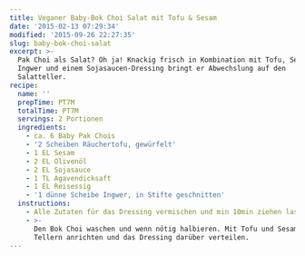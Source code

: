 ```yaml
---
title: Veganer Baby-Bok Choi Salat mit Tofu & Sesam
date: '2015-02-13 07:29:34'
modified: '2015-09-26 22:27:35'
slug: baby-bok-choi-salat
excerpt: >-
  Pak Choi als Salat? Oh ja! Knackig frisch in Kombination mit Tofu, Sesam,
  Ingwer und einem Sojasaucen-Dressing bringt er Abwechslung auf den
  Salatteller.
recipe:
  name: ''
  prepTime: PT7M
  totalTime: PT7M
  servings: 2 Portionen
  ingredients:
    - ca. 6 Baby Pak Chois
    - '2 Scheiben Räuchertofu, gewürfelt'
    - 1 EL Sesam
    - 2 EL Olivenöl
    - 2 EL Sojasauce
    - 1 TL Agavendicksaft
    - 1 EL Reisessig
    - '1 dünne Scheibe Ingwer, in Stifte geschnitten'
  instructions:
    - Alle Zutaten für das Dressing vermischen und min 10min ziehen lassen.
    - >-
      Den Bok Choi waschen und wenn nötig halbieren. Mit Tofu und Sesam auf zwei
      Tellern anrichten und das Dressing darüber verteilen.
---
```


